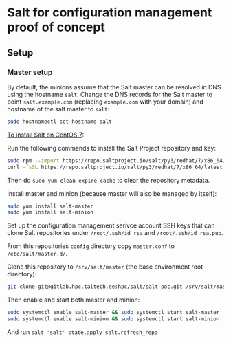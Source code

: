 # Salt for configuration management proof of concept

## Setup 

### Master setup

By default, the minions assume that the Salt master can be resolved in DNS using the hostname `salt`. Change the DNS records for the Salt master to point `salt.example.com` (replacing `example.com` with your domain) and hostname of the salt master to `salt`: 

```bash
sudo hostnamectl set-hostname salt
```

[To install Salt on CentOS 7](https://docs.saltproject.io/salt/install-guide/en/latest/topics/install-by-operating-system/centos.html#install-onedir-packages-of-salt-on-centos-7):

Run the following commands to install the Salt Project repository and key:

```bash
sudo rpm --import https://repo.saltproject.io/salt/py3/redhat/7/x86_64/latest/SALTSTACK-GPG-KEY.pub
curl -fsSL https://repo.saltproject.io/salt/py3/redhat/7/x86_64/latest.repo | sudo tee /etc/yum.repos.d/salt.repo
```

Then do `sudo yum clean expire-cache` to clear the repository metadata.

Install master and minion (because master will also be managed by itself): 

```bash
sudo yum install salt-master
sudo yum install salt-minion
```

Set up the configuration management serivce account SSH keys that can clone Salt repositories under `/root/.ssh/id_rsa` and `/root/.ssh/id_rsa.pub`. 

From this repositories `config` directory copy `master.conf` to `/etc/salt/master.d/`.

Clone this repository to `/srv/salt/master` (the base environment root directory):

```bash
git clone git@gitlab.hpc.taltech.ee:hpc/salt/salt-poc.git /srv/salt/master
```

Then enable and start both master and minion:

```bash
sudo systemctl enable salt-master && sudo systemctl start salt-master
sudo systemctl enable salt-minion && sudo systemctl start salt-minion
```

And run `salt 'salt' state.apply salt.refresh_repo`